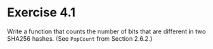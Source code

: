 # Exercise 4.1

Write a function that counts the number of bits that are different in two SHA256 hashes. (See `PopCount` from Section
2.6.2.)
